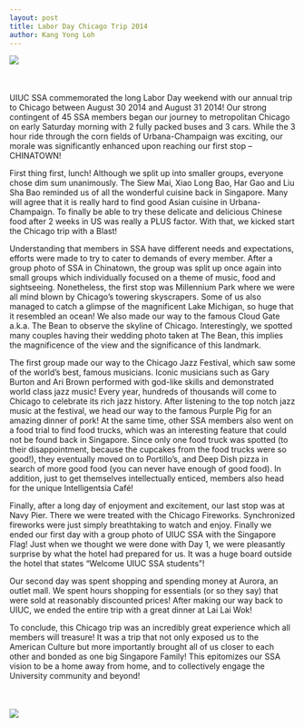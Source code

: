 ```yaml
---
layout: post
title: Labor Day Chicago Trip 2014
author: Kang Yong Loh
---
```


<div style="margin-bottom: 50px;">
	<img src="{{ site.url }}/assets/chicagotrip2.jpg" class="img-responsive center-block">
</div>

UIUC SSA commemorated the long Labor Day weekend with our annual trip to Chicago between August 30 2014 and August 31 2014! Our strong contingent of 45 SSA members began our journey to metropolitan Chicago on early Saturday morning with 2 fully packed buses and 3 cars. While the 3 hour ride through the corn fields of Urbana-Champaign was exciting, our morale was significantly enhanced upon reaching our first stop – CHINATOWN!

First thing first, lunch! Although we split up into smaller groups, everyone chose dim sum unanimously. The Siew Mai, Xiao Long Bao, Har Gao and Liu Sha Bao reminded us of all the wonderful cuisine back in Singapore. Many will agree that it is really hard to find good Asian cuisine in Urbana-Champaign. To finally be able to try these delicate and delicious Chinese food after 2 weeks in US was really a PLUS factor. With that, we kicked start the Chicago trip with a Blast!

Understanding that members in SSA have different needs and expectations, efforts were made to try to cater to demands of every member. After a group photo of SSA in Chinatown, the group was split up once again into small groups which individually focused on a theme of music, food and sightseeing. Nonetheless, the first stop was Millennium Park where we were all mind blown by Chicago’s towering skyscrapers. Some of us also managed to catch a glimpse of the magnificent Lake Michigan, so huge that it resembled an ocean! We also made our way to the famous Cloud Gate a.k.a. The Bean to observe the skyline of Chicago. Interestingly, we spotted many couples having their wedding photo taken at The Bean, this implies the magnificence of the view and the significance of this landmark.

The first group made our way to the Chicago Jazz Festival, which saw some of the world’s best, famous musicians. Iconic musicians such as Gary Burton and Ari Brown performed with god-like skills and demonstrated world class jazz music! Every year, hundreds of thousands will come to Chicago to celebrate its rich jazz history. After listening to the top notch jazz music at the festival, we head our way to the famous Purple Pig for an amazing dinner of pork! At the same time, other SSA members also went on a food trial to find food trucks, which was an interesting feature that could not be found back in Singapore. Since only one food truck was spotted (to their disappointment, because the cupcakes from the food trucks were so good!), they eventually moved on to Portillo’s, and Deep Dish pizza in search of more good food (you can never have enough of good food). In addition, just to get themselves intellectually enticed, members also head for the unique Intelligentsia Café!

Finally, after a long day of enjoyment and excitement, our last stop was at Navy Pier. There we were treated with the Chicago Fireworks. Synchronized fireworks were just simply breathtaking to watch and enjoy. Finally we ended our first day with a group photo of UIUC SSA with the Singapore Flag! Just when we thought we were done with Day 1, we were pleasantly surprise by what the hotel had prepared for us. It was a huge board outside the hotel that states “Welcome UIUC SSA students”!

Our second day was spent shopping and spending money at Aurora, an outlet mall. We spent hours shopping for essentials (or so they say) that were sold at reasonably discounted prices! After making our way back to UIUC, we ended the entire trip with a great dinner at Lai Lai Wok!

To conclude, this Chicago trip was an incredibly great experience which all members will treasure! It was a trip that not only exposed us to the American Culture but more importantly brought all of us closer to each other and bonded as one big Singapore Family! This epitomizes our SSA vision to be a home away from home, and to collectively engage the University community and beyond!

<div style="margin-top: 50px;">
	<img src="{{ site.url }}/assets/chicago.jpg" class="img-responsive center-block">
</div>
